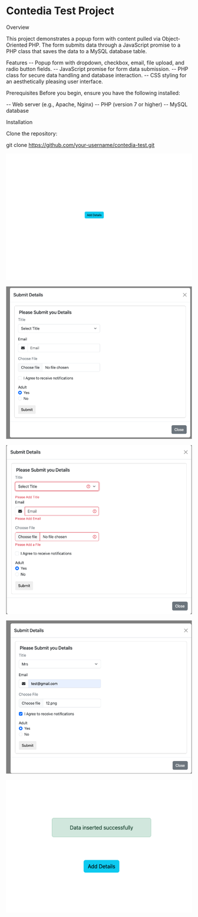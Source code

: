 # Contedia Test Project

Overview

This project demonstrates a popup form with content pulled via Object-Oriented PHP. The form submits data through a JavaScript promise to a PHP class that saves the data to a MySQL database table.

Features
-- Popup form with dropdown, checkbox, email, file upload, and radio button fields.
-- JavaScript promise for form data submission.
-- PHP class for secure data handling and database interaction.
-- CSS styling for an aesthetically pleasing user interface.

Prerequisites
Before you begin, ensure you have the following installed:

-- Web server (e.g., Apache, Nginx)
-- PHP (version 7 or higher)
-- MySQL database

Installation

Clone the repository:

git clone https://github.com/your-username/contedia-test.git



![](images/1.png)

![](images/2.png)

![](images/3.png)

![](images/4.png)

![](images/5.png)
